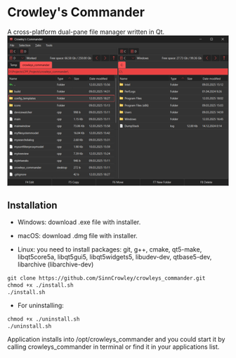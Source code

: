 # Crowley's Commander
A cross-platform dual-pane file manager written in Qt.
![screenshot of Crowley's Commander](/screenshot.png)
## Installation
- Windows: download .exe file with installer.
- macOS: download .dmg file with installer.

- Linux: you need to install packages: git, g++, cmake, qt5-make, libqt5core5a, libqt5gui5, libqt5widgets5, libudev-dev, qtbase5-dev, libarchive (libarchive-dev)
```
git clone https://github.com/SinnCrowley/crowleys_commander.git
chmod +x ./install.sh
./install.sh
```
  - For uninstalling:
```
chmod +x ./uninstall.sh
./uninstall.sh
```
Application installs into /opt/crowleys_commander and you could start it by calling crowleys_commander in terminal or find it in your applications list.
